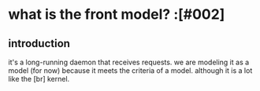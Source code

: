 # what is the front model? :[#002]

## introduction

it's a long-running daemon that receives requests. we are modeling it as
a model (for now) because it meets the criteria of a model. although it
is a lot like the [br] kernel.
